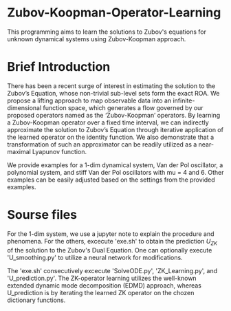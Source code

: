 # Zubov-Koopman-Operator-Learning
This programming aims to learn the solutions to Zubov's equations for unknown dynamical systems using Zubov-Koopman approach.

# Brief Introduction
There has been a recent surge of interest in estimating the solution to the Zubov’s Equation, whose non-trivial sub-level sets 
form the exact ROA. We propose a lifting approach to map observable data into an infinite-dimensional function space, which 
generates a flow governed by our proposed operators named as the ‘Zubov-Koopman’ operators. By learning a Zubov-Koopman operator 
over a fixed time interval, we can indirectly approximate the solution to Zubov’s Equation through iterative application of the 
learned operator on the identity function. We also demonstrate that a transformation of such an approximator can be readily utilized 
as a near-maximal Lyapunov function. 

We provide examples for a 1-dim dynamical system, Van der Pol oscillator, a polynomial system, and stiff Van der Pol oscillators with
mu = 4 and 6. Other examples can be easily adjusted based on the settings from the provided examples.

# Sourse files
For the 1-dim system, we use a jupyter note to explain the procedure and phenomena.
For the others, excecute 'exe.sh' to obtain the prediction $U_{ZK}$ of the solution to the Zubov's Dual Equation. One can optionally 
execute 'U_smoothing.py' to utilize a neural network for modifications. 

The 'exe.sh' consecutively excecute 'SolveODE.py', 'ZK_Learning.py', and 'U_prediction.py'. The ZK-operator learning utilizes the 
well-known extended dynamic mode decomposition (EDMD) approach, whereas U_prediction is by iterating the learned ZK operator on the 
chozen dictionary functions. 
